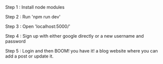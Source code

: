 Step 1 : Install node modules

Step 2 : Run 'npm run dev'

Step 3 : Open 'localhost:5000/'

Step 4 : Sign up with either google directly or a new username and password

Step 5 : Login and then BOOM! you have it! a blog website where you can add a post or update it.